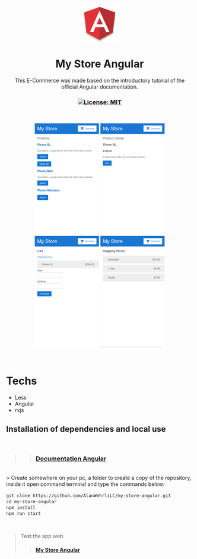 <p align="center">
  <img src=".github/images/angular-logo.png" width="100px" />
</p>

<h1 align="center">My Store Angular</h1>
<p align="center">This E-Commerce was made based on the introductory tutorial of the official Angular documentation. </p>

<h3 align="center">

  <a href="./LICENSE" target="_blank">
    <img alt="License: MIT" src="https://img.shields.io/badge/license%20-MIT-1C1E26?style=for-the-badge&labelColor=1C1E26&color=db534b">
  </a>

</h3>

<br />

<p align="center">
    <img height="300rem" src="./.github/images/image1.png">
    <img height="300rem" src="./.github/images/image2.png">
    <img height="300rem" src="./.github/images/image3.png">
    <img height="300rem" src="./.github/images/image4.png">
</p>

<br />

# Techs

-  Less
-  Angular
-  rxjs

## Installation of dependencies and local use

<br />

>> ### [Documentation Angular](https://angular.io/start)
<br />
> Create somewhere on your pc, a folder to create a copy of the repository, inside it open command terminal and type the commands below:

```
git clone https://github.com/AlanWehrliLC/my-store-angular.git
cd my-store-angular
npm install
npm run start
```

<br />

> Test the app web
>>#### [My Store Angular](https://my-store-angular.vercel.app/)